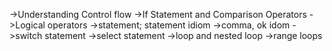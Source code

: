 ->Understanding Control flow
->If Statement and Comparison Operators 
->Logical operators
->statement; statement idiom
->comma, ok idom
->switch statement 
->select statement 
->loop and nested loop
->range loops
